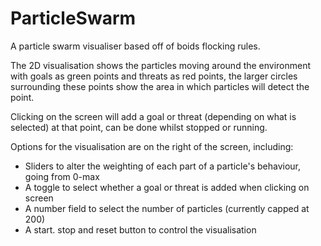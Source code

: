 # ParticleSwarm
A particle swarm visualiser based off of boids flocking rules.

The 2D visualisation shows the particles moving around the environment with goals as green points and threats as red points, the larger circles surrounding these points show the area in which particles will detect the point.

Clicking on the screen will add a goal or threat (depending on what is selected) at that point, can be done whilst stopped or running.

Options for the visualisation are on the right of the screen, including: 
- Sliders to alter the weighting of each part of a particle's behaviour, going from 0-max
- A toggle to select whether a goal or threat is added when clicking on screen 
- A number field to select the number of particles (currently capped at 200)
- A start. stop and reset button to control the visualisation
